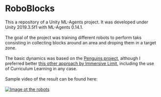 # RoboBlocks
This a repository of a Unity ML-Agents project. It was developed under Unity 2019.3.5f1 with ML-Agents 0.14.1.</br></br>
The goal of the project was training different robots to perform taks consisting in collecting blocks around an area and droping them in a target zone.</br></br>
The basic dynamics was based on the <a href="https://connect.unity.com/p/ml-agents-penguins-unity-learn">Penguins project</a>, although I preferred better <a href="https://www.immersivelimit.com/tutorials/unity-ml-agents-penguins">this other approach by Immersive Limit</a>, including the use of Curriculum Learning in any case.</br></br>
Sample video of the result can be found here:</br></br>
[![Image ot the robots](http://i3.ytimg.com/vi/H3oZ8Nvj8Hg/maxresdefault.jpg)](https://www.youtube.com/watch?v=H3oZ8Nvj8Hg)
